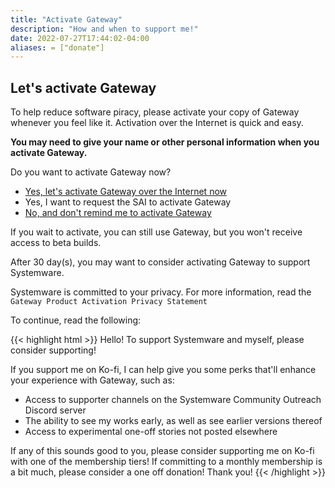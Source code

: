 ```yaml
---
title: "Activate Gateway"
description: "How and when to support me!"
date: 2022-07-27T17:44:02-04:00
aliases: = ["donate"]
---
```


## Let's activate Gateway

To help reduce software piracy, please activate your copy of Gateway whenever you feel like it. Activation over the Internet is quick and easy.

**You may need to give your name or other personal information when you activate Gateway.**

Do you want to activate Gateway now?

- [Yes, let's activate Gateway over the Internet now](https://ko-fi.com/wistlyr)
- Yes, I want to request the SAI to activate Gateway
- [No, and don't remind me to activate Gateway](https://whistler.page)

If you wait to activate, you can still use Gateway, but you won't receive access to beta builds.

After 30 day(s), you may want to consider activating Gateway to support Systemware.

Systemware is committed to your privacy. For more information, read the `Gateway Product Activation Privacy Statement`

To continue, read the following:

{{< highlight html >}}
Hello! To support Systemware and myself, please consider supporting!

If you support me on Ko-fi, I can help give you some perks that'll enhance your experience with Gateway, such as:

* Access to supporter channels on the Systemware Community Outreach Discord server
* The ability to see my works early, as well as see earlier versions thereof
* Access to experimental one-off stories not posted elsewhere

If any of this sounds good to you, please consider supporting me on Ko-fi with one of the membership tiers! 
If committing to a monthly membership is a bit much, please consider a one off donation! Thank you!
{{< /highlight >}}
